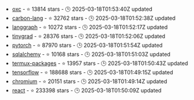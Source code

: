 - [oxc](https://github.com/oxc-project/oxc) - ⭐ 13814 stars - 🕒 2025-03-18T01:53:40Z updated
- [carbon-lang](https://github.com/carbon-language/carbon-lang) - ⭐ 32762 stars - 🕒 2025-03-18T01:52:38Z updated
- [langgraph](https://github.com/langchain-ai/langgraph) - ⭐ 10272 stars - 🕒 2025-03-18T01:52:17Z updated
- [tinygrad](https://github.com/tinygrad/tinygrad) - ⭐ 28376 stars - 🕒 2025-03-18T01:52:06Z updated
- [pytorch](https://github.com/pytorch/pytorch) - ⭐ 87970 stars - 🕒 2025-03-18T01:51:54Z updated
- [sqlalchemy](https://github.com/sqlalchemy/sqlalchemy) - ⭐ 10168 stars - 🕒 2025-03-18T01:51:03Z updated
- [termux-packages](https://github.com/termux/termux-packages) - ⭐ 13957 stars - 🕒 2025-03-18T01:50:43Z updated
- [tensorflow](https://github.com/tensorflow/tensorflow) - ⭐ 188688 stars - 🕒 2025-03-18T01:49:15Z updated
- [chromium](https://github.com/chromium/chromium) - ⭐ 20151 stars - 🕒 2025-03-18T01:49:14Z updated
- [react](https://github.com/facebook/react) - ⭐ 233398 stars - 🕒 2025-03-18T01:50:09Z updated
